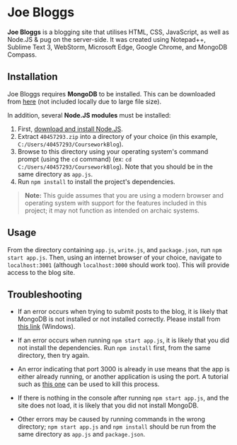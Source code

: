 # Joe Bloggs

**Joe Bloggs** is a blogging site that utilises HTML, CSS, JavaScript, as well as Node.JS & pug on the server-side. It was created using Notepad++, Sublime Text 3, WebStorm, Microsoft Edge, Google Chrome, and MongoDB Compass.


## Installation

Joe Bloggs requires **MongoDB** to be installed. This can be downloaded from [here](https://www.mongodb.com/dr/fastdl.mongodb.org/win32/mongodb-win32-x86_64-2012plus-4.2.7-signed.msi/download) (not included locally due to large file size).

In addition, several **Node.JS modules** must be installed: 

1. First, [download and install Node.JS](https://nodejs.org/en/download/). 
2. Extract `40457293.zip` into a directory of your choice (in this example, `C:/Users/40457293/CourseworkBlog`).
3. Browse to this directory using your operating system's command prompt (using the `cd` command) (ex: `cd C:/Users/40457293/CourseworkBlog`). Note that you should be in the same directory as `app.js`.
4. Run `npm install` to install the project's dependencies. 
> **Note:** This guide assumes that you are using a modern browser and operating system with support for the features included in this project; it may not function as intended on archaic systems.

## Usage

From the directory containing `app.js`, `write.js`, and `package.json`, run `npm start app.js`. Then, using an internet browser of your choice, navigate to `localhost:3001` (although `localhost:3000` should work too). This will provide access to the blog site.

## Troubleshooting

- If an error occurs when trying to submit posts to the blog, it is likely that MongoDB is not installed or not installed correctly. Please install from [this link](https://www.mongodb.com/dr/fastdl.mongodb.org/win32/mongodb-win32-x86_64-2012plus-4.2.7-signed.msi/download) (Windows). 

- If an error occurs when running `npm start app.js`, it is likely that you did not install the dependencies. Run `npm install` first, from the same directory, then try again.

- An error indicating that port 3000 is already in use means that the app is either already running, or another application is using the port. A tutorial such as [this one]([https://stackoverflow.com/questions/39632667/how-do-i-kill-the-process-currently-using-a-port-on-localhost-in-windows](https://stackoverflow.com/questions/39632667/how-do-i-kill-the-process-currently-using-a-port-on-localhost-in-windows)) can be used to kill this process.

- If there is nothing in the console after running `npm start app.js`, and the site does not load, it is likely that you did not install MongoDB.

- Other errors may be caused by running commands in the wrong directory; `npm start app.js` and `npm install` should be run from the same directory as `app.js` and `package.json`.
